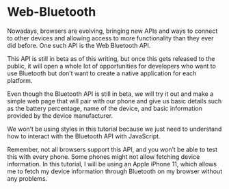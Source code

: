 # Web-Bluetooth
Nowadays, browsers are evolving, bringing new APIs and ways to connect to other devices and allowing access to more functionality than they ever did before. One such API is the Web Bluetooth API.

This API is still in beta as of this writing, but once this gets released to the public, it will open a whole lot of opportunities for developers who want to use Bluetooth but don’t want to create a native application for each platform.

Even though the Bluetooth API is still in beta, we will try it out and make a simple web page that will pair with our phone and give us basic details such as the battery percentage, name of the device, and basic information provided by the device manufacturer.

We won’t be using styles in this tutorial because we just need to understand how to interact with the Bluetooth API with JavaScript.

Remember, not all browsers support this API, and you won’t be able to test this with every phone. Some phones might not allow fetching device information. In this tutorial, I will be using an Apple iPhone 11, which allows me to fetch my device information through Bluetooth on my browser without any problems.
